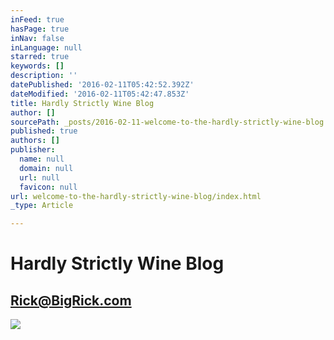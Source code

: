 ```yaml
---
inFeed: true
hasPage: true
inNav: false
inLanguage: null
starred: true
keywords: []
description: ''
datePublished: '2016-02-11T05:42:52.392Z'
dateModified: '2016-02-11T05:42:47.853Z'
title: Hardly Strictly Wine Blog
author: []
sourcePath: _posts/2016-02-11-welcome-to-the-hardly-strictly-wine-blog.md
published: true
authors: []
publisher:
  name: null
  domain: null
  url: null
  favicon: null
url: welcome-to-the-hardly-strictly-wine-blog/index.html
_type: Article

---
```

# Hardly Strictly Wine Blog

## Rick@BigRick.com
![](https://s3-us-west-2.amazonaws.com/the-grid-img/p/a870a31546ce0e8d9822347fe7b43e962768dd03.jpg)